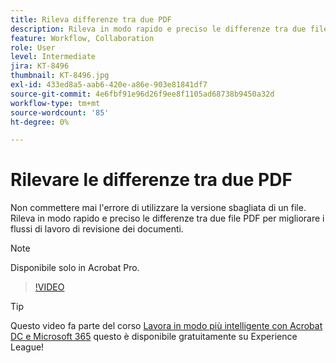 ```yaml
---
title: Rileva differenze tra due PDF
description: Rileva in modo rapido e preciso le differenze tra due file PDF per migliorare i flussi di lavoro di revisione dei documenti
feature: Workflow, Collaboration
role: User
level: Intermediate
jira: KT-8496
thumbnail: KT-8496.jpg
exl-id: 433ed8a5-aab6-420e-a86e-903e81841df7
source-git-commit: 4e6fbf91e96d26f9ee8f1105ad68738b9450a32d
workflow-type: tm+mt
source-wordcount: '85'
ht-degree: 0%

---
```


# Rilevare le differenze tra due PDF

Non commettere mai l&#39;errore di utilizzare la versione sbagliata di un file. Rileva in modo rapido e preciso le differenze tra due file PDF per migliorare i flussi di lavoro di revisione dei documenti.

>[!NOTE]
>
>Disponibile solo in Acrobat Pro.

>[!VIDEO](https://video.tv.adobe.com/v/337211?quality=12&learn=on&hidetitle=true)

>[!TIP]
>
>Questo video fa parte del corso [Lavora in modo più intelligente con Acrobat DC e Microsoft 365](https://experienceleague.adobe.com/?recommended=Acrobat-U-1-2021.microsoft365) questo è disponibile gratuitamente su Experience League!
